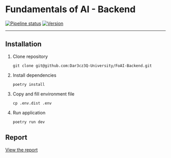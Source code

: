 # Fundamentals of AI - Backend

[![Pipeline status](https://github.com/Dar3cz3Q-University/FoAI-Backend/actions/workflows/ci.yml/badge.svg)](https://github.com/Dar3cz3Q-University/FoAI-Backend/tree/master)
[![Version](https://img.shields.io/endpoint?url=https%3A%2F%2Fdar3cz3q-university.github.io%2FFoAI-Backend%2Fversion.json)](https://github.com/Dar3cz3Q-University/FoAI-Backend/tree/master)

---

## Installation

1. Clone repository
    ``` shell
    git clone git@github.com:Dar3cz3Q-University/FoAI-Backend.git
    ```
2. Install dependencies
    ``` shell
    poetry install
    ```
3. Copy and fill environment file
    ``` shell
    cp .env.dist .env
    ```
4. Run application
    ``` shell
    poetry run dev
    ```

## Report

[View the report](https://dar3cz3q-university.github.io/FoAI-Model/)
